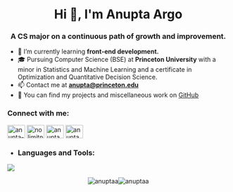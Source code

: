 <h1 align="center">Hi 👋, I'm Anupta Argo</h1>
<h3 align="center">A CS major on a continuous path of growth and improvement.</h3>

- 🌱 I’m currently learning **front-end development.**
- 🎓 Pursuing Computer Science (BSE) at **Princeton University** with a minor in Statistics and Machine Learning and a certificate in Optimization and Quantitative Decision Science.
- 📫 Contact me at **anupta@princeton.edu**
- 📝 You can find my projects and miscellaneous work on [GitHub](https://github.com/AnuptaA)

<h3 align="left">Connect with me:</h3>
<p align="left">
<a href="https://linkedin.com/in/anupta-argo" target="blank"><img align="center" src="https://skillicons.dev/icons?i=linkedin" alt="anupta-argo" height="30" width="40" /></a>
<a href="https://instagram.com/nolimitnupta" target="blank"><img align="center" src="https://skillicons.dev/icons?i=instagram" alt="nolimitnupta" height="30" width="40" /></a>
<a href="https://www.hackerrank.com/anupta22" target="blank"><img align="center" src="https://raw.githubusercontent.com/rahuldkjain/github-profile-readme-generator/master/src/images/icons/Social/hackerrank.svg" alt="anupta22" height="30" width="40" /></a>
<a href="https://www.leetcode.com/anupta" target="blank"><img align="center" src="https://raw.githubusercontent.com/rahuldkjain/github-profile-readme-generator/master/src/images/icons/Social/leet-code.svg" alt="anupta" height="30" width="40" /></a>
</p>

<!-- Languages and Tools section -->
* <h3 align="left">Languages and Tools:</h3>
<p align="left">
  <a href="https://skillicons.dev">
    <img src="https://skillicons.dev/icons?i=c,cpp,py,java,js,html,css,mysql,postgres,nodejs,react,docker&perline=12" />
  </a>
</p>

<div style="display: flex; justify-content: center; align-items: center;">
  <img align="center" src="https://github-readme-stats.vercel.app/api?username=anuptaa&show_icons=true&locale=en" alt="anuptaa" />
  <img align="center" src="https://github-readme-streak-stats.herokuapp.com/?user=anuptaa&" alt="anuptaa" />
</div>


